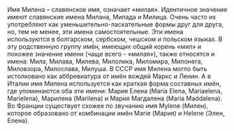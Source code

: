 <title>Сайт "Значение имени Милена" </title>
Имя Милена – славянское имя, означает «милая». Идентичное значение имеют славянские имена Милана, Милада и Милица. Очень часто их употребляют как уменьшительно-ласкательные формы друг для друга, но, тем не менее, эти имена самостоятельные. 
Эти имена используются в болгарском, сербском, чешском и польском языках. В эту родственную группу имён, имеющих общий корень «мил» и похожее значение имени (чаще всего - «милая»), также относятся и имена: Мила, Милава, Милева, Милолика, Миломира, Милонега, Миловзора, Милослава, Милуша.  
В СССР имя Милена могло быть истолковано как аббревиатура от имён вождей Маркс и Ленин.
 А в Италии имя Милена используется как краткая форма составных имён, где упоминаются оба эти имени: Мария Елена (Maria Elena, Mariaelena, Marielena), Марилена (Marilena) и Мария Магдалена (Maria Maddalena). Во Франции существует схожее по звучанию имя Mylene (Милен), которое образовано от комбинации имён Marie (Мария) и Helene (Элен, Елена).

